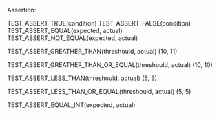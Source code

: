 Assertion:

TEST_ASSERT_TRUE(condition)
TEST_ASSERT_FALSE(condition)
TEST_ASSERT_EQUAL(expected, actual)
TEST_ASSERT_NOT_EQUAL(expected, actual)

TEST_ASSERT_GREATHER_THAN(threshould, actual)  (10, 11)
 
TEST_ASSERT_GREATHER_THAN_OR_EQUAL(threshould, actual) (10, 10)

TEST_ASSERT_LESS_THAN(threshould, actual)  (5, 3)
 
TEST_ASSERT_LESS_THAN_OR_EQUAL(threshould, actual)  (5, 5)

TEST_ASSERT_EQUAL_INT(expected, actual)
